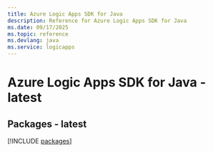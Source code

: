 ```yaml
---
title: Azure Logic Apps SDK for Java
description: Reference for Azure Logic Apps SDK for Java
ms.date: 09/17/2025
ms.topic: reference
ms.devlang: java
ms.service: logicapps
---
```

# Azure Logic Apps SDK for Java - latest
## Packages - latest
[!INCLUDE [packages](logic-apps-index.md)]
